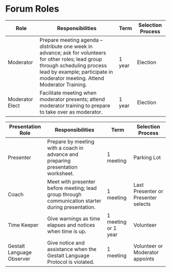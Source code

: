# Forum Roles 

| Role | Responsibilities | Term | Selection Process  |
| ----| ---- | ---- | --- | 
| Moderator | Prepare meeting agenda – distribute one week in advance; ask for volunteers for other roles; lead group through scheduling process <br> lead by example; participate in moderator meeting. Attend Moderator Training. | 1 year| Election|
| Moderator Elect | Facilitate meeting when moderator presents; attend moderator training to prepare to take over as moderator. | 1 year | Election| 

| Presentation Role | Responsibilities | Term | Selection Process  |
| ----| ---- | ---- | --- | 
| Presenter | Prepare by meeting with a coach in advance and preparing presentation worksheet.| 1 meeting | Parking Lot |
| Coach | Meet with presenter before meeting; lead group through communication starter during presentation.| 1 meeting | Last Presenter or Presenter selects |
| Time Keeper | Give warnings as time elapses and notices when time is up. | 1 meeting or 1 year | Volunteer | 
| Gestalt Language Observer | Give notice and assistance when the Gestalt Language Protocol is violated. | 1 meeting | Volunteer or Moderator appoints | 

